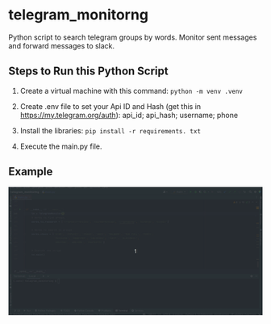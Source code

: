 # telegram_monitorng
Python script to search telegram groups by words. Monitor sent messages and forward messages to slack.

## Steps to Run this Python Script

1. Create a virtual machine with this command:
`python -m venv .venv`

2. Create .env file to set your Api ID and Hash 
(get this in https://my.telegram.org/auth):
api_id; api_hash; username; phone

3. Install the libraries:
`pip install -r requirements. txt`

4. Execute the main.py file.


## Example
![](static/telegram-monitoring-example.gif)